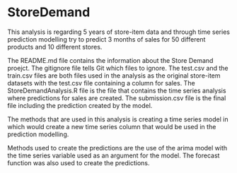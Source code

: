 # StoreDemand
This analysis is regarding 5 years of store-item data and through time series prediction modelling try to predict 3 months of sales for 50 different products and 10 different stores.

The README.md file contains the information about the Store Demand proejct. The gitignore file tells Git which files to ignore. The test.csv and the train.csv files are both files used in the analysis as the original store-item datasets with the test.csv file containing a column for sales. The StoreDemandAnalysis.R file is the file that contains the time series analysis where predictions for sales are created. The submission.csv file is the final file including the prediction created by the model.


The methods that are used in this analysis is creating a time series model in which would create a new time series column that would be used in the prediction modelling.

Methods used to create the predictions are the use of the arima model with the time series variable used as an argument for the model. The forecast function was also used to create the predictions.
